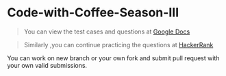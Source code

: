 # Code-with-Coffee-Season-III

> You can view the test cases and questions at [Google Docs](https://docs.google.com/document/d/1MRm2I0P9bOrBRYdhpa7AuLfyp1JdrqWdshMdOxXFj_U/edit?usp=sharing) 


> Similarly ,you can continue practicing the questions at [HackerRank](https://www.hackerrank.com/cwc3) 


You can work on new branch or your own fork and submit pull request with your own valid submissions. 
